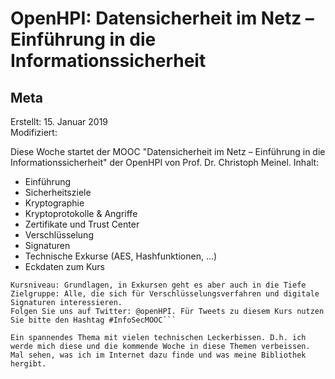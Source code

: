 # OpenHPI: Datensicherheit im Netz – Einführung in die Informationssicherheit

## Meta

Erstellt:		15. Januar 2019  
Modifiziert:	 

Diese Woche startet der MOOC "Datensicherheit im Netz – Einführung in die Informationssicherheit" der OpenHPI von Prof. Dr. Christoph Meinel. Inhalt:  

* Einführung
* Sicherheitsziele
* Kryptographie
* Kryptoprotokolle & Angriffe
* Zertifikate und Trust Center
* Verschlüsselung
* Signaturen
* Technische Exkurse (AES, Hashfunktionen, …)
* Eckdaten zum Kurs

```Vorausgesetzte Kenntnisse: allgemeine IT-Kenntnisse, solide mathematische Kenntnisse
Kursniveau: Grundlagen, in Exkursen geht es aber auch in die Tiefe
Zielgruppe: Alle, die sich für Verschlüsselungsverfahren und digitale Signaturen interessieren.  
Folgen Sie uns auf Twitter: @openHPI. Für Tweets zu diesem Kurs nutzen Sie bitte den Hashtag #InfoSecMOOC``` 

Ein spannendes Thema mit vielen technischen Leckerbissen. D.h. ich werde mich diese und die kommende Woche in diese Themen verbeissen. Mal sehen, was ich im Internet dazu finde und was meine Bibliothek hergibt.  

